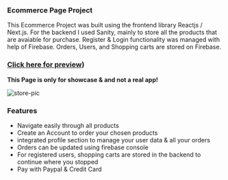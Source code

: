 ### Ecommerce Page Project
This Ecommerce Project was built using the frontend library Reactjs / Next.js. 
For the backend I used Sanity, mainly to store all the products that are avaiable for purchase.
Register & Login functionality was managed with help of Firebase.
Orders, Users, and Shopping carts are stored on Firebase.

### [Click here for preview](https://electronicsecommerce.vercel.app/))

**This Page is only for showcase & and not a real app!**

![store-pic](https://i.imgur.com/hf0PvSC.jpg)

### Features

- Navigate easily through all products
- Create an Account to order your chosen products
- integrated profile section to manage your user data & all your orders
- Orders can be updated using firebase console
- For registered users, shopping carts are stored in the backend to continue where you stopped
- Pay with Paypal & Credit Card
